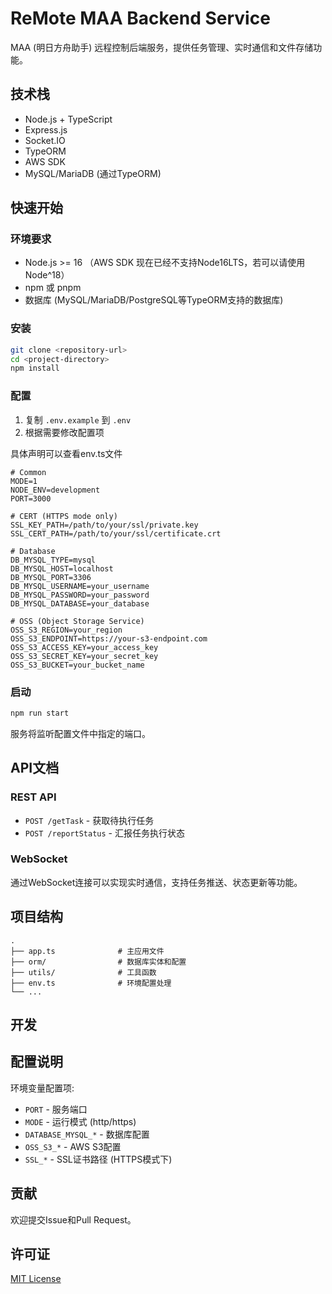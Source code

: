 # ReMote MAA Backend Service

MAA (明日方舟助手) 远程控制后端服务，提供任务管理、实时通信和文件存储功能。

## 技术栈

- Node.js + TypeScript
- Express.js
- Socket.IO
- TypeORM
- AWS SDK
- MySQL/MariaDB (通过TypeORM)

## 快速开始

### 环境要求

- Node.js >= 16 （AWS SDK 现在已经不支持Node16LTS，若可以请使用Node^18）
- npm 或 pnpm
- 数据库 (MySQL/MariaDB/PostgreSQL等TypeORM支持的数据库)

### 安装

```bash
git clone <repository-url>
cd <project-directory>
npm install
```

### 配置

1. 复制 `.env.example` 到 `.env`
2. 根据需要修改配置项

具体声明可以查看env.ts文件

```env
# Common
MODE=1
NODE_ENV=development
PORT=3000

# CERT (HTTPS mode only)
SSL_KEY_PATH=/path/to/your/ssl/private.key
SSL_CERT_PATH=/path/to/your/ssl/certificate.crt

# Database
DB_MYSQL_TYPE=mysql
DB_MYSQL_HOST=localhost
DB_MYSQL_PORT=3306
DB_MYSQL_USERNAME=your_username
DB_MYSQL_PASSWORD=your_password
DB_MYSQL_DATABASE=your_database

# OSS (Object Storage Service)
OSS_S3_REGION=your_region
OSS_S3_ENDPOINT=https://your-s3-endpoint.com
OSS_S3_ACCESS_KEY=your_access_key
OSS_S3_SECRET_KEY=your_secret_key
OSS_S3_BUCKET=your_bucket_name
```

### 启动

```bash
npm run start
```

服务将监听配置文件中指定的端口。

## API文档

### REST API

- `POST /getTask` - 获取待执行任务
- `POST /reportStatus` - 汇报任务执行状态

### WebSocket

通过WebSocket连接可以实现实时通信，支持任务推送、状态更新等功能。

## 项目结构

```
.
├── app.ts              # 主应用文件
├── orm/                # 数据库实体和配置
├── utils/              # 工具函数
├── env.ts              # 环境配置处理
└── ...
```

## 开发

## 配置说明

环境变量配置项:

- `PORT` - 服务端口
- `MODE` - 运行模式 (http/https)
- `DATABASE_MYSQL_*` - 数据库配置
- `OSS_S3_*` - AWS S3配置
- `SSL_*` - SSL证书路径 (HTTPS模式下)

## 贡献

欢迎提交Issue和Pull Request。

## 许可证

[MIT License](LICENSE)